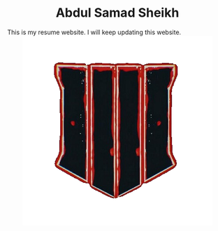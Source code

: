 <h1><center>Abdul Samad Sheikh</center></h1>
This is my resume website. I will keep updating this website.
<center><img src="Media/vigne.png" alt="logo"></center>
